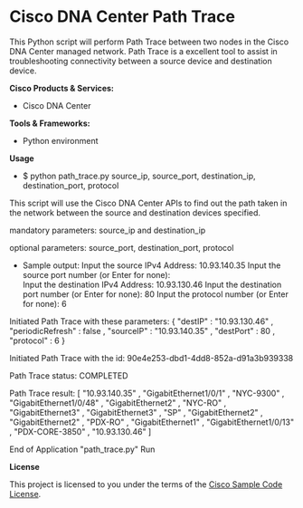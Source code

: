 # Cisco DNA Center Path Trace


This Python script will perform Path Trace between two nodes in the Cisco DNA Center managed network.
Path Trace is a excellent tool to assist in troubleshooting connectivity between a source device and destination device.

**Cisco Products & Services:**

- Cisco DNA Center

**Tools & Frameworks:**

- Python environment

**Usage**

- $ python path_trace.py source_ip, source_port, destination_ip, destination_port, protocol

This script will use the Cisco DNA Center APIs to find out the path taken in the network between the source and destination devices specified.

mandatory parameters: source_ip and destination_ip

optional parameters: source_port, destination_port, protocol

- Sample output:
Input the source IPv4 Address:   10.93.140.35
Input the source port number (or Enter for none):   
Input the destination IPv4 Address:   10.93.130.46
Input the destination port number (or Enter for none):   80
Input the protocol number (or Enter for none):   6

Initiated Path Trace with these parameters:
{
    "destIP" : "10.93.130.46" , 
    "periodicRefresh" : false , 
    "sourceIP" : "10.93.140.35" , 
    "destPort" : 80 , 
    "protocol" : 6
}

Initiated Path Trace with the id: 
 90e4e253-dbd1-4dd8-852a-d91a3b939338

Path Trace status:  COMPLETED

Path Trace result:
[
    "10.93.140.35" , 
    "GigabitEthernet1/0/1" , 
    "NYC-9300" , 
    "GigabitEthernet1/0/48" , 
    "GigabitEthernet2" , 
    "NYC-RO" , 
    "GigabitEthernet3" , 
    "GigabitEthernet3" , 
    "SP" , 
    "GigabitEthernet2" , 
    "GigabitEthernet2" , 
    "PDX-RO" , 
    "GigabitEthernet1" , 
    "GigabitEthernet1/0/13" , 
    "PDX-CORE-3850" , 
    "10.93.130.46"
]


End of Application "path_trace.py" Run


**License**

This project is licensed to you under the terms of the [Cisco Sample Code License](./LICENSE).
